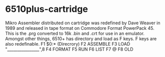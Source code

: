 # 6510plus-cartridge
Mikro Assembler distributed on cartridge was redefined by Dave Weaver in 1989 and released in tape format on Commodore Format PowerPack 45.
This is the .prg converted to 16k .bin and .crt for use in an emulator.
Amongst other things, 6510+ has directory and load as F keys. F keys are also redefinable.
F1 $0:* (Direcrory)
F2 ASSEMBLE
F3 LOAD "________________",8
F4 FORMAT
F5 RUN
F6 LIST
F7 @
F8 OLD
